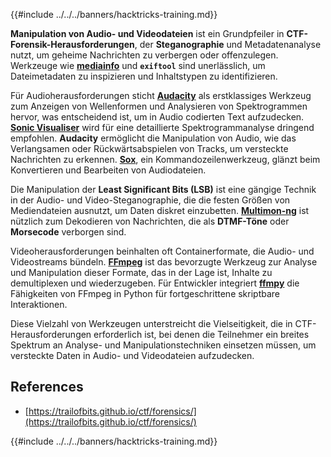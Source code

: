 {{#include ../../../banners/hacktricks-training.md}}

**Manipulation von Audio- und Videodateien** ist ein Grundpfeiler in **CTF-Forensik-Herausforderungen**, der **Steganographie** und Metadatenanalyse nutzt, um geheime Nachrichten zu verbergen oder offenzulegen. Werkzeuge wie **[mediainfo](https://mediaarea.net/en/MediaInfo)** und **`exiftool`** sind unerlässlich, um Dateimetadaten zu inspizieren und Inhaltstypen zu identifizieren.

Für Audioherausforderungen sticht **[Audacity](http://www.audacityteam.org/)** als erstklassiges Werkzeug zum Anzeigen von Wellenformen und Analysieren von Spektrogrammen hervor, was entscheidend ist, um in Audio codierten Text aufzudecken. **[Sonic Visualiser](http://www.sonicvisualiser.org/)** wird für eine detaillierte Spektrogrammanalyse dringend empfohlen. **Audacity** ermöglicht die Manipulation von Audio, wie das Verlangsamen oder Rückwärtsabspielen von Tracks, um versteckte Nachrichten zu erkennen. **[Sox](http://sox.sourceforge.net/)**, ein Kommandozeilenwerkzeug, glänzt beim Konvertieren und Bearbeiten von Audiodateien.

Die Manipulation der **Least Significant Bits (LSB)** ist eine gängige Technik in der Audio- und Video-Steganographie, die die festen Größen von Mediendateien ausnutzt, um Daten diskret einzubetten. **[Multimon-ng](http://tools.kali.org/wireless-attacks/multimon-ng)** ist nützlich zum Dekodieren von Nachrichten, die als **DTMF-Töne** oder **Morsecode** verborgen sind.

Videoherausforderungen beinhalten oft Containerformate, die Audio- und Videostreams bündeln. **[FFmpeg](http://ffmpeg.org/)** ist das bevorzugte Werkzeug zur Analyse und Manipulation dieser Formate, das in der Lage ist, Inhalte zu demultiplexen und wiederzugeben. Für Entwickler integriert **[ffmpy](http://ffmpy.readthedocs.io/en/latest/examples.html)** die Fähigkeiten von FFmpeg in Python für fortgeschrittene skriptbare Interaktionen.

Diese Vielzahl von Werkzeugen unterstreicht die Vielseitigkeit, die in CTF-Herausforderungen erforderlich ist, bei denen die Teilnehmer ein breites Spektrum an Analyse- und Manipulationstechniken einsetzen müssen, um versteckte Daten in Audio- und Videodateien aufzudecken.

## References

- [https://trailofbits.github.io/ctf/forensics/](https://trailofbits.github.io/ctf/forensics/)

{{#include ../../../banners/hacktricks-training.md}}
